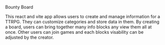 Bounty Board

This react and vite app allows users to create and manage information for a TTRPG.
They can customize categories and store data in them.
By creating a board, users can bring together many info blocks any view them all at once.
Other users can join games and each blocks visability can be adjusted by the creator.